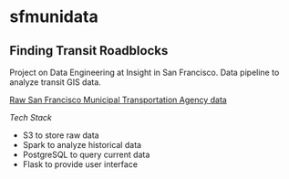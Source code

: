 # sfmunidata

## Finding Transit Roadblocks

Project on Data Engineering at Insight in San Francisco. Data pipeline to analyze transit GIS data.

[Raw San Francisco Municipal Transportation Agency data](https://data.sfgov.org/Transportation/Historical-raw-AVL-GPS-data/5fk7-ivit)

_Tech Stack_
* S3 to store raw data
* Spark to analyze historical data
* PostgreSQL to query current data
* Flask to provide user interface
